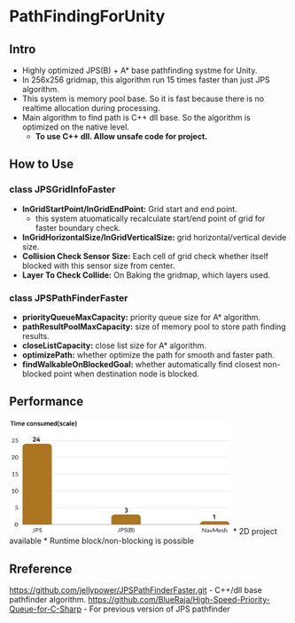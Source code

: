 # PathFindingForUnity

## Intro
* Highly optimized JPS(B) + A* base pathfinding systme for Unity.
* In 256x256 gridmap, this algorithm run 15 times faster than just JPS algorithm.
* This system is memory pool base. So it is fast because there is no realtime allocation during processing.
* Main algorithm to find path is C++ dll base. So the algorithm is optimized on the native level.
    * **To use C++ dll. Allow unsafe code for project.**

## How to Use

### class JPSGridInfoFaster
* **InGridStartPoint/InGridEndPoint:** Grid start and end point.
   * this system atuomatically recalculate start/end point of grid for faster boundary check.
* **InGridHorizontalSize/InGridVerticalSize:** grid horizontal/vertical devide size.
* **Collision Check Sensor Size:** Each cell of grid check whether itself blocked with this sensor size from center.
* **Layer To Check Collide:** On Baking the gridmap, which layers used.

### class JPSPathFinderFaster
* **priorityQueueMaxCapacity:** priority queue size for A* algorithm.
* **pathResultPoolMaxCapacity:** size of memory pool to store path finding results.
* **closeListCapacity:** close list size for A* algorithm.
* **optimizePath:** whether optimize the path for smooth and faster path.
* **findWalkableOnBlockedGoal:** whether automatically find closest non-blocked point when destination node is blocked. 

## Performance
<img src="https://github.com/jellypower/PublicImageDataBase/blob/main/Portfolio/JPSPathfinder/performance.png" alt="drawing" width="400"/>
* 2D project available
* Runtime block/non-blocking is possible

## Rreference
https://github.com/jellypower/JPSPathFinderFaster.git - C++/dll base pathfinder algorithm.
https://github.com/BlueRaja/High-Speed-Priority-Queue-for-C-Sharp - For previous version of JPS pathfinder


